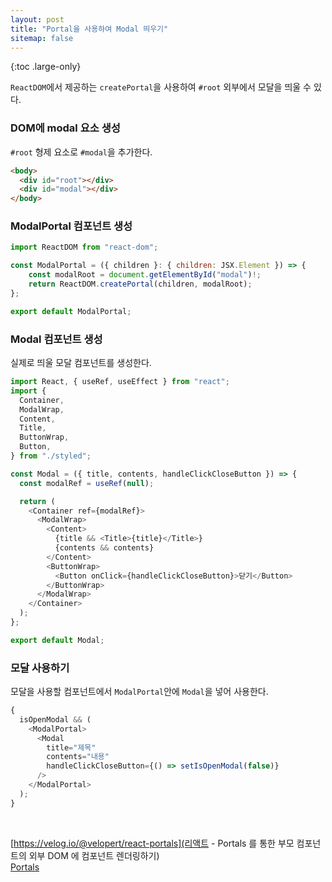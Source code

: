 ```yaml
---
layout: post
title: "Portal을 사용하여 Modal 띄우기"
sitemap: false
---
```


{:toc .large-only}

`ReactDOM`에서 제공하는 `createPortal`을 사용하여 `#root` 외부에서 모달을 띄울 수 있다.

### DOM에 modal 요소 생성

`#root` 형제 요소로 `#modal`을 추가한다.

```html
<body>
  <div id="root"></div>
  <div id="modal"></div>
</body>
```

### ModalPortal 컴포넌트 생성

```js
import ReactDOM from "react-dom";

const ModalPortal = ({ children }: { children: JSX.Element }) => {
    const modalRoot = document.getElementById("modal")!;
    return ReactDOM.createPortal(children, modalRoot);
};

export default ModalPortal;
```

### Modal 컴포넌트 생성

실제로 띄울 모달 컴포넌트를 생성한다.

```js
import React, { useRef, useEffect } from "react";
import {
  Container,
  ModalWrap,
  Content,
  Title,
  ButtonWrap,
  Button,
} from "./styled";

const Modal = ({ title, contents, handleClickCloseButton }) => {
  const modalRef = useRef(null);

  return (
    <Container ref={modalRef}>
      <ModalWrap>
        <Content>
          {title && <Title>{title}</Title>}
          {contents && contents}
        </Content>
        <ButtonWrap>
          <Button onClick={handleClickCloseButton}>닫기</Button>
        </ButtonWrap>
      </ModalWrap>
    </Container>
  );
};

export default Modal;
```

### 모달 사용하기

모달을 사용할 컴포넌트에서 `ModalPortal`안에 `Modal`을 넣어 사용한다.

```js
{
  isOpenModal && (
    <ModalPortal>
      <Modal
        title="제목"
        contents="내용"
        handleClickCloseButton={() => setIsOpenModal(false)}
      />
    </ModalPortal>
  );
}
```

<br/>

[https://velog.io/@velopert/react-portals](리액트 - Portals 를 통한 부모 컴포넌트의 외부 DOM 에 컴포넌트 렌더링하기)<br/>
[Portals](https://ko.reactjs.org/docs/portals.html)
